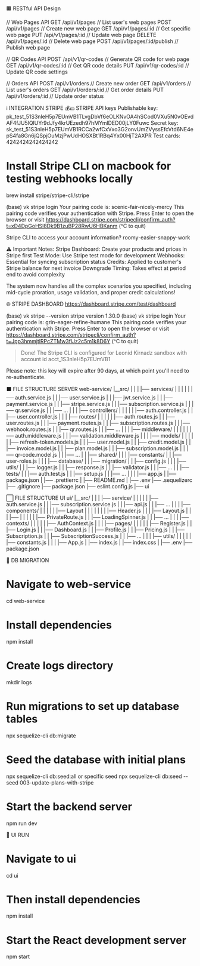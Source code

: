 



🟫 RESTful API Design

// Web Pages API
GET    /api/v1/pages           // List user's web pages
POST   /api/v1/pages           // Create new web page
GET    /api/v1/pages/:id       // Get specific web page
PUT    /api/v1/pages/:id       // Update web page
DELETE /api/v1/pages/:id       // Delete web page
POST   /api/v1/pages/:id/publish // Publish web page

// QR Codes API
POST   /api/v1/qr-codes        // Generate QR code for web page
GET    /api/v1/qr-codes/:id    // Get QR code details
PUT    /api/v1/qr-codes/:id    // Update QR code settings

// Orders API
POST   /api/v1/orders          // Create new order
GET    /api/v1/orders          // List user's orders
GET    /api/v1/orders/:id      // Get order details
PUT    /api/v1/orders/:id      // Update order status





ℹ️ INTEGRATION STRIPE
💰💵 STRIPE
API keys
Publishable key: pk_test_51S3nleH5p7EUmVB1TLvgDbVf6eOLKNvOA4hSCod0VXu5N0vOEvdAF4fJU5lQlUYr9dJfy4krUEzedh97hMYmlDED00jLY0Fuwc
Secret key: sk_test_51S3nleH5p7EUmVB1RCCa2wfCxVxo3G2onvUmZVyssEfcVtd6NE4epS4fa8Gn6jQSpjOuMzjPwUdHOSXBt1RBq4Yx00HjT2AXPR
Test cards: 4242424242424242

# Install Stripe CLI on macbook for testing webhooks locally
brew install stripe/stripe-cli/stripe

(base) vk stripe login
Your pairing code is: scenic-fair-nicely-mercy
This pairing code verifies your authentication with Stripe.
Press Enter to open the browser or visit https://dashboard.stripe.com/stripecli/confirm_auth?t=xD4DpGoHSl8Dk9B1zuBP28RwU6HBKanm (^C to quit)

Stripe CLI to access your account information?
roomy-easier-snappy-work

⚠️ Important Notes:
Stripe Dashboard: Create your products and prices in Stripe first
Test Mode: Use Stripe test mode for development
Webhooks: Essential for syncing subscription status
Credits: Applied to customer's Stripe balance for next invoice
Downgrade Timing: Takes effect at period end to avoid complexity

The system now handles all the complex scenarios you specified, including mid-cycle proration, usage validation, and proper credit calculations!

🌐 STRIPE DASHBOARD
https://dashboard.stripe.com/test/dashboard

(base) vk stripe --version
stripe version 1.30.0
(base) vk stripe login
Your pairing code is: grin-eager-refine-humane
This pairing code verifies your authentication with Stripe.
Press Enter to open the browser or visit https://dashboard.stripe.com/stripecli/confirm_auth?t=Jpp3hmmjtlRPcZTMw3flJz2c5m1k8D6Y (^C to quit)
> Done! The Stripe CLI is configured for Leonid Kirnadz sandbox with account id acct_1S3nleH5p7EUmVB1

Please note: this key will expire after 90 days, at which point you'll need to re-authenticate.



⬛️ FILE STRUCTURE SERVER
web-service/
|__src/
|	|
|	|── services/
|	|	|
|	|	|── auth.service.js
|	|	|── user.service.js
|	|	|── jwt.service.js
|	|	|── payment.service.js
|	|	|── stripe.service.js
|	|	|── subscription.service.js
|	|	|── qr.service.js
|	|	|── ...
|	|
|	|── controllers/
|	|	|
|	|	|── auth.controller.js
|	|	|── user.controller.js
|	|
|	|── routes/
|	|	|
|	|	|── auth.routes.js
|	|	|── user.routes.js
|	|	|── payment.routes.js
|	|	|── subscription.routes.js
|	|	|── webhook.routes.js
|	|	|── qr.routes.js
|	|	|── ...
|	|
|	|── middleware/
|	|	|
|	|	|── auth.middleware.js
|	|	|── validation.middleware.js
|	|
|	|── models/
|	|	|
|	|	|── refresh-token.models.js
|	|	|── user.model.js
|	|	|── credit.model.js
|	|	|── invoice.model.js
|	|	|── plan.model.js
|	|	|── subscription.model.js
|	|	|── qr-code.model.js
|	|	|── ...
|	|
|── shared/
|	|
|	|── constants/
|	|	|── user-roles.js
|	|
|	|── database/
|	|	|── migration/
|	|	|── config.js
|	|
|	|── utils/
|	|	|── logger.js
|	|	|── response.js
|	|	|── validator.js
|	|	|── ...
|	|
|── tests/
|	|	|── auth.test.js
|	|	|── setup.js
|	|	|── ...
|	|
|	|── app.js
|	|── package.json
|	|── .prettierrc
|	|── README.md
|
|── .env
|── .sequelizerc
|── .gitignore
|── package.json
|── eslint.config.js
|── ui



⬜️ FILE STRUCTURE UI
ui/
|__src/
|	|
|	|── service/
|	|	|
|	|	|── auth.service.js
|	|	|── subscription.service.js
|	|	|── api.js
|	|	|── ...
|	|
|	|── components/
|	|	|
|	|	|── Layout
|	|	|	|
|	|	|	|── Header.js
|	|	|	|── Layout.js
|	|	|	|──
|	|	|
|	|	|── PrivateRoute.js
|	|	|── LoadingSpinner.js
|	|	|── ...
|	|
|	|── contexts/
|	|	|
|	|	|── AuthContext.js
|	|
|	|── pages/
|	|	|
|	|	|── Register.js
|	|	|── Login.js
|	|	|── Dashboard.js
|	|	|── Profile.js
|	|	|── Pricing.js
|	|	|── Subscription.js
|	|	|── SubscriptionSuccess.js
|	|	|── ...
|	|
|	|── utils/
|	|	|
|	|	|── constants.js
|	|
|	|── App.js
|	|── index.js
|	|── index.css
|
|── .env
|── package.json








🔺 DB MIGRATION

# Navigate to web-service
cd web-service

# Install dependencies
npm install

# Create logs directory
mkdir logs

# Run migrations to set up database tables
npx sequelize-cli db:migrate

# Seed the database with initial plans
npx sequelize-cli db:seed:all
or specific seed
npx sequelize-cli db:seed --seed 003-update-plans-with-stripe

# Start the backend server
npm run dev


🔺 UI RUN
# Navigate to ui
cd ui

# Then install dependencies
npm install

# Start the React development server
npm start
